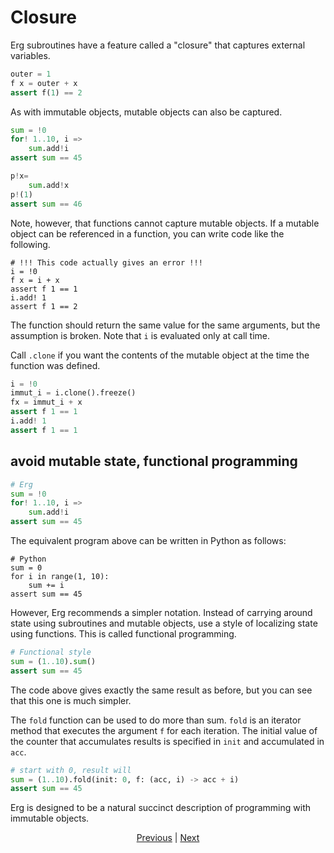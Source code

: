 # Closure

Erg subroutines have a feature called a "closure" that captures external variables.

```python
outer = 1
f x = outer + x
assert f(1) == 2
```

As with immutable objects, mutable objects can also be captured.

```python
sum = !0
for! 1..10, i =>
    sum.add!i
assert sum == 45

p!x=
    sum.add!x
p!(1)
assert sum == 46
```

Note, however, that functions cannot capture mutable objects.
If a mutable object can be referenced in a function, you can write code like the following.

```python,compile_fail
# !!! This code actually gives an error !!!
i = !0
f x = i + x
assert f 1 == 1
i.add! 1
assert f 1 == 2
```

The function should return the same value for the same arguments, but the assumption is broken.
Note that `i` is evaluated only at call time.

Call `.clone` if you want the contents of the mutable object at the time the function was defined.

```python
i = !0
immut_i = i.clone().freeze()
fx = immut_i + x
assert f 1 == 1
i.add! 1
assert f 1 == 1
```

## avoid mutable state, functional programming

```python
# Erg
sum = !0
for! 1..10, i =>
    sum.add!i
assert sum == 45
```

The equivalent program above can be written in Python as follows:

```python,checker_ignore
# Python
sum = 0
for i in range(1, 10):
    sum += i
assert sum == 45
```

However, Erg recommends a simpler notation.
Instead of carrying around state using subroutines and mutable objects, use a style of localizing state using functions. This is called functional programming.

```python
# Functional style
sum = (1..10).sum()
assert sum == 45
```

The code above gives exactly the same result as before, but you can see that this one is much simpler.

The `fold` function can be used to do more than sum.
`fold` is an iterator method that executes the argument `f` for each iteration.
The initial value of the counter that accumulates results is specified in `init` and accumulated in `acc`.

```python
# start with 0, result will
sum = (1..10).fold(init: 0, f: (acc, i) -> acc + i)
assert sum == 45
```

Erg is designed to be a natural succinct description of programming with immutable objects.

<p align='center'>
    <a href='./24_subroutine.md'>Previous</a> | <a href='./26_module.md'>Next</a>
</p>
